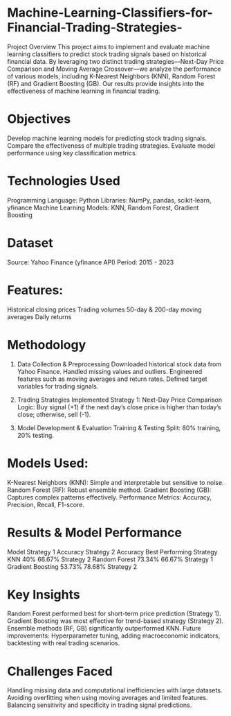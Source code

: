 # Machine-Learning-Classifiers-for-Financial-Trading-Strategies-
Project Overview
This project aims to implement and evaluate machine learning classifiers to predict stock trading signals based on historical financial data. By leveraging two distinct trading strategies—Next-Day Price Comparison and Moving Average Crossover—we analyze the performance of various models, including K-Nearest Neighbors (KNN), Random Forest (RF) and Gradient Boosting (GB). Our results provide insights into the effectiveness of machine learning in financial trading.

# Objectives
Develop machine learning models for predicting stock trading signals.
Compare the effectiveness of multiple trading strategies.
Evaluate model performance using key classification metrics.

# Technologies Used
Programming Language: Python
Libraries: NumPy, pandas, scikit-learn, yfinance
Machine Learning Models: KNN, Random Forest, Gradient Boosting

# Dataset
Source: Yahoo Finance (yfinance API)
Period: 2015 - 2023

# Features:
Historical closing prices
Trading volumes
50-day & 200-day moving averages
Daily returns

# Methodology
1. Data Collection & Preprocessing
Downloaded historical stock data from Yahoo Finance.
Handled missing values and outliers.
Engineered features such as moving averages and return rates.
Defined target variables for trading signals.

2. Trading Strategies Implemented
Strategy 1: Next-Day Price Comparison
Logic: Buy signal (+1) if the next day’s close price is higher than today’s close; otherwise, sell (-1).

3. Model Development & Evaluation
Training & Testing Split: 80% training, 20% testing.

# Models Used:
K-Nearest Neighbors (KNN): Simple and interpretable but sensitive to noise.
Random Forest (RF): Robust ensemble method.
Gradient Boosting (GB): Captures complex patterns effectively.
Performance Metrics: Accuracy, Precision, Recall, F1-score.

# Results & Model Performance
Model	Strategy 1 Accuracy	Strategy 2 Accuracy	Best Performing Strategy
KNN	40%	66.67%	Strategy 2
Random Forest	73.34%	66.67%	Strategy 1
Gradient Boosting	53.73%	78.68%	Strategy 2

# Key Insights
Random Forest performed best for short-term price prediction (Strategy 1).
Gradient Boosting was most effective for trend-based strategy (Strategy 2).
Ensemble methods (RF, GB) significantly outperformed KNN.
Future improvements: Hyperparameter tuning, adding macroeconomic indicators, backtesting with real trading scenarios.

# Challenges Faced
Handling missing data and computational inefficiencies with large datasets.
Avoiding overfitting when using moving averages and limited features.
Balancing sensitivity and specificity in trading signal predictions.
